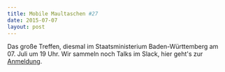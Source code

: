 ```yaml
---
title: Mobile Maultaschen #27
date: 2015-07-07
layout: post
---
```

Das große Treffen, diesmal im Staatsministerium Baden-Württemberg am 07. Juli um 19 Uhr. Wir sammeln noch Talks im Slack, hier geht's zur [Anmeldung](http://doodle.com/cx7sg68aaiucmgs9).
